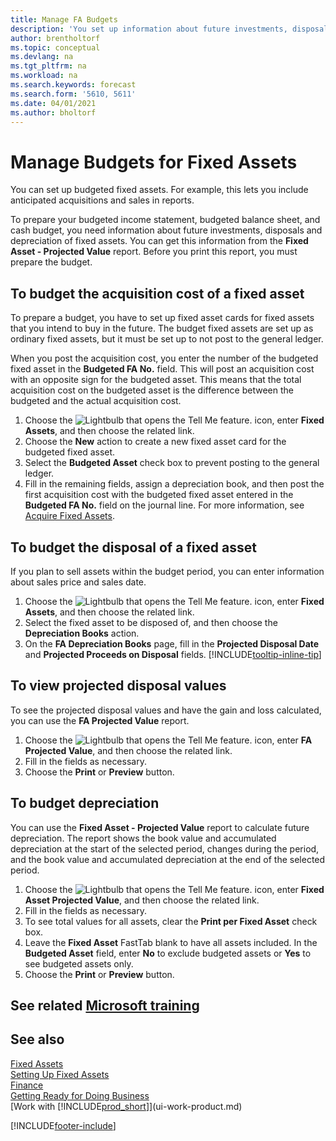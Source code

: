 ```yaml
---
title: Manage FA Budgets
description: 'You set up information about future investments, disposals, and depreciation of fixed assets to help prepare budgets and forecasts.'
author: brentholtorf
ms.topic: conceptual
ms.devlang: na
ms.tgt_pltfrm: na
ms.workload: na
ms.search.keywords: forecast
ms.search.form: '5610, 5611'
ms.date: 04/01/2021
ms.author: bholtorf
---
```

# Manage Budgets for Fixed Assets

You can set up budgeted fixed assets. For example, this lets you include anticipated acquisitions and sales in reports.  

To prepare your budgeted income statement, budgeted balance sheet, and cash budget, you need information about future investments, disposals and depreciation of fixed assets. You can get this information from the **Fixed Asset - Projected Value** report. Before you print this report, you must prepare the budget.  

## To budget the acquisition cost of a fixed asset

To prepare a budget, you have to set up fixed asset cards for fixed assets that you intend to buy in the future. The budget fixed assets are set up as ordinary fixed assets, but it must be set up to not post to the general ledger.

When you post the acquisition cost, you enter the number of the budgeted fixed asset in the **Budgeted FA No.** field. This will post an acquisition cost with an opposite sign for the budgeted asset. This means that the total acquisition cost on the budgeted asset is the difference between the budgeted and the actual acquisition cost.

1. Choose the ![Lightbulb that opens the Tell Me feature.](media/ui-search/search_small.png "Tell me what you want to do") icon, enter **Fixed Assets**, and then choose the related link.
2. Choose the **New** action to create a new fixed asset card for the budgeted fixed asset.
3. Select the **Budgeted Asset** check box to prevent posting to the general ledger.
4. Fill in the remaining fields, assign a depreciation book, and then post the first acquisition cost with the budgeted fixed asset entered in the **Budgeted FA No.** field on the journal line. For more information, see [Acquire Fixed Assets](fa-how-acquire.md).

## To budget the disposal of a fixed asset

If you plan to sell assets within the budget period, you can enter information about sales price and sales date.

1. Choose the ![Lightbulb that opens the Tell Me feature.](media/ui-search/search_small.png "Tell me what you want to do") icon, enter **Fixed Assets**, and then choose the related link.
2. Select the fixed asset to be disposed of, and then choose the **Depreciation Books** action.
3. On the **FA Depreciation Books** page, fill in the **Projected Disposal Date** and **Projected Proceeds on Disposal** fields. [!INCLUDE[tooltip-inline-tip](includes/tooltip-inline-tip_md.md)]

## To view projected disposal values

To see the projected disposal values and have the gain and loss calculated, you can use the **FA Projected Value** report.

1. Choose the ![Lightbulb that opens the Tell Me feature.](media/ui-search/search_small.png "Tell me what you want to do") icon, enter **FA Projected Value**, and then choose the related link.
2. Fill in the fields as necessary.
3. Choose the **Print** or **Preview** button.

## To budget depreciation

You can use the **Fixed Asset - Projected Value** report to calculate future depreciation. The report shows the book value and accumulated depreciation at the start of the selected period, changes during the period, and the book value and accumulated depreciation at the end of the selected period.

1. Choose the ![Lightbulb that opens the Tell Me feature.](media/ui-search/search_small.png "Tell me what you want to do") icon, enter **Fixed Asset Projected Value**, and then choose the related link.
2. Fill in the fields as necessary.
3. To see total values for all assets, clear the **Print per Fixed Asset** check box.
4. Leave the **Fixed Asset** FastTab blank to have all assets included. In the **Budgeted Asset** field, enter **No** to exclude budgeted assets or **Yes** to see budgeted assets only.
5. Choose the **Print** or **Preview** button.

## See related [Microsoft training](/training/modules/budget-fixed-assets/)

## See also

[Fixed Assets](fa-manage.md)  
[Setting Up Fixed Assets](fa-setup.md)  
[Finance](finance.md)  
[Getting Ready for Doing Business](ui-get-ready-business.md)  
[Work with [!INCLUDE[prod_short](includes/prod_short.md)]](ui-work-product.md)


[!INCLUDE[footer-include](includes/footer-banner.md)]
